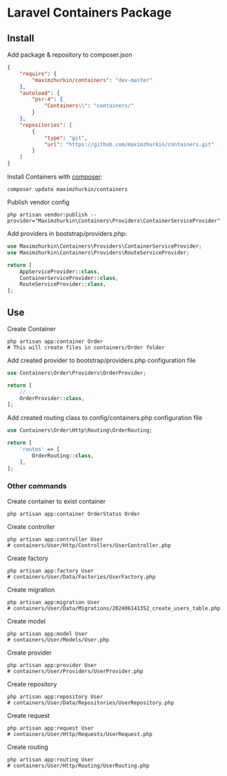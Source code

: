 # Laravel Containers Package

## Install

Add package & repository to composer.json

```json
{
    "require": {
        "maximzhurkin/containers": "dev-master"
    },
    "autoload": {
        "psr-4": {
            "Containers\\": "containers/"
        }
    },
    "repositories": [
        {
            "type": "git",
            "url": "https://github.com/maximzhurkin/containers.git"
        }
    ]
}
```

Install Containers with [composer](https://getcomposer.org/doc/00-intro.md):

```shell
composer update maximzhurkin/containers
```

Publish vendor config

```shell
php artisan vendor:publish --provider="Maximzhurkin\Containers\Providers\ContainerServiceProvider"
```

Add providers in bootstrap/providers.php:

```php
use Maximzhurkin\Containers\Providers\ContainerServiceProvider;
use Maximzhurkin\Containers\Providers\RouteServiceProvider;

return [
    AppServiceProvider::class,
    ContainerServiceProvider::class,
    RouteServiceProvider::class,
];
```

## Use

Create Container

```shell
php artisan app:container Order
# This will create files in containers/Order folder
```

Add created provider to bootstrap/providers.php configuration file

```php
use Containers\Order\Providers\OrderProvider;

return [
    //...
    OrderProvider::class,
];
```

Add created routing class to config/containers.php configuration file

```php
use Containers\Order\Http\Routing\OrderRouting;

return [
    'routes' => [
        OrderRouting::class,
    ],
];
```

### Other commands

Create container to exist container

```shell
php artisan app:container OrderStatus Order
```

Create controller

```shell
php artisan app:controller User
# containers/User/Http/Controllers/UserController.php
```

Create factory

```shell
php artisan app:factory User
# containers/User/Data/Factories/UserFactory.php
```

Create migration

```shell
php artisan app:migration User
# containers/User/Data/Migrations/202406141352_create_users_table.php
```

Create model

```shell
php artisan app:model User
# containers/User/Models/User.php
```

Create provider

```shell
php artisan app:provider User
# containers/User/Providers/UserProvider.php
```

Create repository

```shell
php artisan app:repository User
# containers/User/Data/Repositories/UserRepository.php
```

Create request

```shell
php artisan app:request User
# containers/User/Http/Requests/UserRequest.php
```

Create routing

```shell
php artisan app:routing User
# containers/User/Http/Routing/UserRouting.php
```
